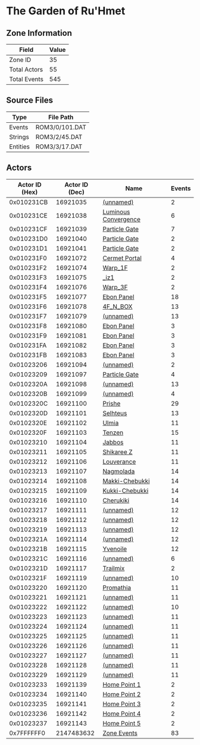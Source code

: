# The Garden of Ru'Hmet

## Zone Information

| Field        |   Value |
|--------------|---------|
| Zone ID      |      35 |
| Total Actors |      55 |
| Total Events |     545 |

## Source Files

| Type     | File Path      |
|----------|----------------|
| Events   | ROM3/0/101.DAT |
| Strings  | ROM3/2/45.DAT  |
| Entities | ROM3/3/17.DAT  |

## Actors

| Actor ID (Hex)   |   Actor ID (Dec) | Name                                                               |   Events |
|------------------|------------------|--------------------------------------------------------------------|----------|
| 0x010231CB       |         16921035 | [(unnamed)](./16921035.md)                                         |        2 |
| 0x010231CE       |         16921038 | [Luminous Convergence](./16921038%20-%20Luminous%20Convergence.md) |        6 |
| 0x010231CF       |         16921039 | [Particle Gate](./16921039%20-%20Particle%20Gate.md)               |        7 |
| 0x010231D0       |         16921040 | [Particle Gate](./16921040%20-%20Particle%20Gate.md)               |        2 |
| 0x010231D1       |         16921041 | [Particle Gate](./16921041%20-%20Particle%20Gate.md)               |        2 |
| 0x010231F0       |         16921072 | [Cermet Portal](./16921072%20-%20Cermet%20Portal.md)               |        4 |
| 0x010231F2       |         16921074 | [Warp_1F](./16921074%20-%20Warp_1F.md)                             |        2 |
| 0x010231F3       |         16921075 | [_iz1](./16921075%20-%20_iz1.md)                                   |        2 |
| 0x010231F4       |         16921076 | [Warp_3F](./16921076%20-%20Warp_3F.md)                             |        2 |
| 0x010231F5       |         16921077 | [Ebon Panel](./16921077%20-%20Ebon%20Panel.md)                     |       18 |
| 0x010231F6       |         16921078 | [4F_N_BOX](./16921078%20-%204F_N_BOX.md)                           |       13 |
| 0x010231F7       |         16921079 | [(unnamed)](./16921079.md)                                         |       13 |
| 0x010231F8       |         16921080 | [Ebon Panel](./16921080%20-%20Ebon%20Panel.md)                     |        3 |
| 0x010231F9       |         16921081 | [Ebon Panel](./16921081%20-%20Ebon%20Panel.md)                     |        3 |
| 0x010231FA       |         16921082 | [Ebon Panel](./16921082%20-%20Ebon%20Panel.md)                     |        3 |
| 0x010231FB       |         16921083 | [Ebon Panel](./16921083%20-%20Ebon%20Panel.md)                     |        3 |
| 0x01023206       |         16921094 | [(unnamed)](./16921094.md)                                         |        2 |
| 0x01023209       |         16921097 | [Particle Gate](./16921097%20-%20Particle%20Gate.md)               |        4 |
| 0x0102320A       |         16921098 | [(unnamed)](./16921098.md)                                         |       13 |
| 0x0102320B       |         16921099 | [(unnamed)](./16921099.md)                                         |        4 |
| 0x0102320C       |         16921100 | [Prishe](./16921100%20-%20Prishe.md)                               |       29 |
| 0x0102320D       |         16921101 | [Selhteus](./16921101%20-%20Selhteus.md)                           |       13 |
| 0x0102320E       |         16921102 | [Ulmia](./16921102%20-%20Ulmia.md)                                 |       11 |
| 0x0102320F       |         16921103 | [Tenzen](./16921103%20-%20Tenzen.md)                               |       15 |
| 0x01023210       |         16921104 | [Jabbos](./16921104%20-%20Jabbos.md)                               |       11 |
| 0x01023211       |         16921105 | [Shikaree Z](./16921105%20-%20Shikaree%20Z.md)                     |       11 |
| 0x01023212       |         16921106 | [Louverance](./16921106%20-%20Louverance.md)                       |       11 |
| 0x01023213       |         16921107 | [Nagmolada](./16921107%20-%20Nagmolada.md)                         |       14 |
| 0x01023214       |         16921108 | [Makki-Chebukki](./16921108%20-%20Makki-Chebukki.md)               |       14 |
| 0x01023215       |         16921109 | [Kukki-Chebukki](./16921109%20-%20Kukki-Chebukki.md)               |       14 |
| 0x01023216       |         16921110 | [Cherukiki](./16921110%20-%20Cherukiki.md)                         |       14 |
| 0x01023217       |         16921111 | [(unnamed)](./16921111.md)                                         |       12 |
| 0x01023218       |         16921112 | [(unnamed)](./16921112.md)                                         |       12 |
| 0x01023219       |         16921113 | [(unnamed)](./16921113.md)                                         |       12 |
| 0x0102321A       |         16921114 | [(unnamed)](./16921114.md)                                         |       12 |
| 0x0102321B       |         16921115 | [Yvenoile](./16921115%20-%20Yvenoile.md)                           |       12 |
| 0x0102321C       |         16921116 | [(unnamed)](./16921116.md)                                         |        6 |
| 0x0102321D       |         16921117 | [Trailmix](./16921117%20-%20Trailmix.md)                           |        2 |
| 0x0102321F       |         16921119 | [(unnamed)](./16921119.md)                                         |       10 |
| 0x01023220       |         16921120 | [Promathia](./16921120%20-%20Promathia.md)                         |       11 |
| 0x01023221       |         16921121 | [(unnamed)](./16921121.md)                                         |       11 |
| 0x01023222       |         16921122 | [(unnamed)](./16921122.md)                                         |       10 |
| 0x01023223       |         16921123 | [(unnamed)](./16921123.md)                                         |       11 |
| 0x01023224       |         16921124 | [(unnamed)](./16921124.md)                                         |       11 |
| 0x01023225       |         16921125 | [(unnamed)](./16921125.md)                                         |       11 |
| 0x01023226       |         16921126 | [(unnamed)](./16921126.md)                                         |       11 |
| 0x01023227       |         16921127 | [(unnamed)](./16921127.md)                                         |       11 |
| 0x01023228       |         16921128 | [(unnamed)](./16921128.md)                                         |       11 |
| 0x01023229       |         16921129 | [(unnamed)](./16921129.md)                                         |       11 |
| 0x01023233       |         16921139 | [Home Point 1](./16921139%20-%20Home%20Point%201.md)               |        2 |
| 0x01023234       |         16921140 | [Home Point 2](./16921140%20-%20Home%20Point%202.md)               |        2 |
| 0x01023235       |         16921141 | [Home Point 3](./16921141%20-%20Home%20Point%203.md)               |        2 |
| 0x01023236       |         16921142 | [Home Point 4](./16921142%20-%20Home%20Point%204.md)               |        2 |
| 0x01023237       |         16921143 | [Home Point 5](./16921143%20-%20Home%20Point%205.md)               |        2 |
| 0x7FFFFFF0       |       2147483632 | [Zone Events](./Zone%20Events.md)                                  |       83 |